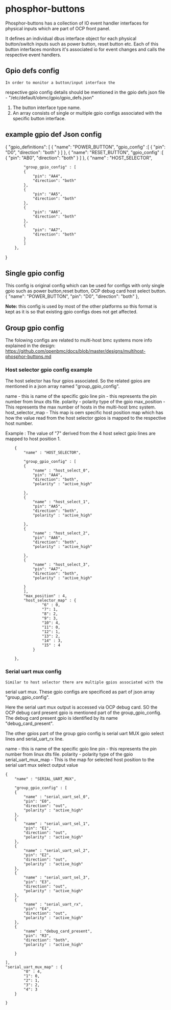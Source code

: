 # phosphor-buttons

Phosphor-buttons has a collection of IO event handler interfaces
for physical inputs which are part of OCP front panel.

It defines an individual dbus interface object for each physical
button/switch inputs such as power button, reset button etc.
Each of this button interfaces monitors it's associated io for event changes and calls
the respective event handlers.

## Gpio defs config
    In order to monitor a button/input interface the
respective gpio config details should be mentioned in the
gpio defs json file - "/etc/default/obmc/gpio/gpio_defs.json"

 1. The button interface type name.
 2. An array consists of single or multiple
    gpio configs associated with the specific button interface.

## example gpio def Json config

{
    "gpio_definitions": [
        {
            "name": "POWER_BUTTON",
            "gpio_config" :[
               {
                "pin": "D0",
                "direction": "both"
               }
            ]
        },
        {
            "name": "RESET_BUTTON",
            "gpio_config" :[
                {
                "pin": "AB0",
                "direction": "both"
                 }
            ]
        },
        {
            "name" : "HOST_SELECTOR",

            "group_gpio_config" : [
            {
                "pin": "AA4",
                "direction": "both"
            },
            {
                "pin": "AA5",
                "direction": "both"
            },
            {
                "pin": "AA6",
                "direction": "both"
            },
            {
                "pin": "AA7",
                "direction": "both"
            }
            ]
        },

}

## Single gpio config 
This config is original config which can be used for configs with only single gpio
such as power button,reset button, OCP debug card host select button. 
    {
        "name": "POWER_BUTTON",
        "pin": "D0",
        "direction": "both"
    },

**Note:**  this config is used by most of the other platforms so this format is kept
as it is so that existing gpio configs does not get affected.

## Group gpio config
The folowing configs are related to multi-host bmc systems
more info explained in the design:
https://github.com/openbmc/docs/blob/master/designs/multihost-phosphor-buttons.md

### Host selector gpio config example
The host selector has four gpios associated. So the related gpios are mentioned 
in a json array named "group_gpio_config".

name         - this is name of the specific gpio line
pin          -  this represents the pin number from linux dts file. 
polarity     - polarity type of the gpio
max_position - This represents the max number of hosts in the multi-host 
                bmc system.
host_selector_map - This map is oem specific host position map which has how the 
                value read from the host selector gpios is mapped to the
                 respective host number.

Example : The value of "7" derived from the 4 host select gpio lines are mapped
to host position 1.

        {
            "name" : "HOST_SELECTOR",
                
            "group_gpio_config" : [ 
            {
                "name" : "host_select_0",    
                "pin": "AA4",
                "direction": "both",
                "polarity" : "active_high"

            },
            {
                "name" : "host_select_1",    
                "pin": "AA5",
                "direction": "both",
                "polarity" : "active_high"

            },
            {
                "name" : "host_select_2",    
                "pin": "AA6",
                "direction": "both",
                "polarity" : "active_high"

            },
            {
                "name" : "host_select_3",    
                "pin": "AA7",
                "direction": "both",
                "polarity" : "active_high"

            }
            ],
            "max_position" : 4,
            "host_selector_map" : {
                    "6" : 0,
                    "7": 1,
                    "8": 2,
                    "9": 3,
                    "10": 4,
                    "11": 0,
                    "12": 1,
                    "13": 2,
                    "14" : 3,
                    "15" : 4
                }
    
        },

### Serial uart mux config
    Similar to host selector there are multiple gpios associated with the
serial uart mux. These gpio configs are specificed as part of json array
 "group_gpio_config".

Here the serial uart mux output is accessed via OCP debug card. SO the OCP 
debug card present gpio is mentioned part of the group_gpio_config. The debug
card present gpio is identified by its name "debug_card_present".

The other gpios part of the group gpio config is serial uart MUX gpio select lines
and serial_uart_rx line.

name - this is name of the specific gpio line
pin -  this represents the pin number from linux dts file. 
polarity - polarity type of the gpio
serial_uart_mux_map - This is the map for selected host position to the serial 
                      uart mux select output value

    {
        "name" : "SERIAL_UART_MUX",
            
        "group_gpio_config" : [ 
        {
            "name" : "serial_uart_sel_0",    
            "pin": "E0",
            "direction": "out",
            "polarity" : "active_high"
        },
        {
            "name" : "serial_uart_sel_1",    
            "pin": "E1",
            "direction": "out",
            "polarity" : "active_high"
        },
        {
            "name" : "serial_uart_sel_2",    
            "pin": "E2",
            "direction": "out",
            "polarity" : "active_high"
        },
        {
            "name" : "serial_uart_sel_3",    
            "pin": "E3",
            "direction": "out",
            "polarity" : "active_high"
        },
        {
            "name" : "serial_uart_rx",
            "pin": "E4",
            "direction": "out",
            "polarity" : "active_high"
        },
        {
            "name" : "debug_card_present",
            "pin": "R3",
            "direction": "both",
            "polarity" : "active_high"

        }

    ],
    "serial_uart_mux_map" : {
            "0" : 4,
            "1": 0,
            "2": 1,
            "3": 2,
            "4": 3
        }

    }
